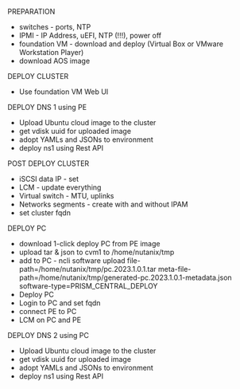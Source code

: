  PREPARATION
 - switches - ports, NTP
 - IPMI - IP Address, uEFI, NTP (!!!), power off
 - foundation VM - download and deploy (Virtual Box or VMware Workstation Player)
 - download AOS image

DEPLOY CLUSTER
 - Use foundation VM Web UI

DEPLOY DNS 1 using PE
 - Upload Ubuntu cloud image to the cluster
 - get vdisk uuid for uploaded image
 - adopt YAMLs and JSONs to environment
 - deploy ns1 using Rest API

POST DEPLOY CLUSTER
 - iSCSI data IP - set
 - LCM - update everything
 - Virtual switch - MTU, uplinks
 - Networks segments - create with and without IPAM
 - set cluster fqdn

DEPLOY PC
 - download 1-click deploy PC from PE image
 - upload tar & json to cvm1 to /home/nutanix/tmp
 - add to PC -  ncli software upload file-path=/home/nutanix/tmp/pc.2023.1.0.1.tar meta-file-path=/home/nutanix/tmp/generated-pc.2023.1.0.1-metadata.json  software-type=PRISM_CENTRAL_DEPLOY
 - Deploy PC
 - Login to PC and set fqdn
 - connect PE to PC
 - LCM on PC and PE


DEPLOY DNS 2 using PC
 - Upload Ubuntu cloud image to the cluster
 - get vdisk uuid for uploaded image
 - adopt YAMLs and JSONs to environment
 - deploy ns1 using Rest API
